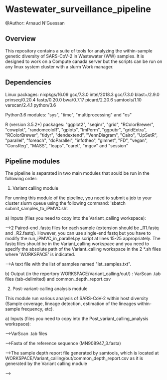 # Wastewater_surveillance_pipeline
@Author: Arnaud N'Guessan

## Overview
This repository contains a suite of tools for analyzing the within-sample genetic diversity of SARS-CoV-2 in Wastewater (WW) samples. It is designed to work on a Compute canada server but the scripts can be run on any linux system cluster with a slurm Work manager.

## Dependencies
Linux packages: nixpkgs/16.09 gcc/7.3.0 intel/2018.3 gcc/7.3.0 blast+/2.9.0 prinseq/0.20.4 fastp/0.20.0 bwa/0.7.17 picard/2.20.6 samtools/1.10 varscan/2.4.1 python/3.6 

Python3.6 modules: "sys", "time", "multiprocessing" and "os"

R (version 3.5.2+) packages: "ggplot2", "seqinr", "grid", "RColorBrewer", "cowplot", "randomcoloR", "gplots", "lmPerm", "ggpubr", "gridExtra", "RColorBrewer", "tidyr", "dendextend", "VennDiagram", "Cairo", "UpSetR", "parallel", "foreach", "doParallel", "infotheo", "glmnet", "FD", "vegan", "ConsReg", "MASS", "leaps", "caret", "mgcv" and "session" 

## Pipeline modules
The pipeline is separated in two main modules that sould be run in the following order:
1. Variant calling module

For unning this module of the pipeline, you need to submit a job to your cluster slurm queue using the following command: 'sbatch submit_samples_to_iPMVC.sh'.
 
a) Inputs (files you need to copy into the Variant_calling workspace): 

-->2 Paired-end .fastq files for each sample (extension should be _R1.fastq and _R2.fastq). However, you can use single-end fastq but you have to modify the run_iPMVC_in_parallel.py script at lines 15-25 appropriately. The fastq files should be in the Variant_calling workspace and you need to specify the absolute path of the Variant_calling workspace in the 2 *.sh files where 'WORKSPACE' is indicated.

-->A text file with the list of samples named "lst_samples.txt".

b) Output (in the repertory WORKSPACE/Variant_calling/out/) : VarScan .tab files (tab-delimited) and common_depth_report.csv

2. Post-variant-calling analysis module

This module run various analysis of SARS-CoV-2 within host diversity (Sample coverage, lineage detection, estimation of the lineages within-sample frequency, etc).

a) Inputs (files you need to copy into the Post_variant_calling_analysis workspace):

-->VarScan .tab files

-->Fasta of the reference sequence (MN908947_3.fasta)

-->The sample depth report file generated by samtools, which is located at WORKSPACE/Variant_calling/out/common_depth_report.csv as it is generated by the Variant calling module

-->
